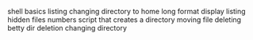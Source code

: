 shell basics
listing
changing directory to home
long format display
listing hidden files
numbers
script that creates a directory
moving file
deleting betty
dir deletion
changing directory
